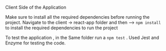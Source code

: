 Client Side of the Application

Make sure to install all the required dependencies before running the project.
Navigate to the client -> react-app folder and then --> `npm install` to install the required dependencies to run the project

To test the application , in the Same folder run a `npm test` . Used Jest and Enzyme for testing the code.


